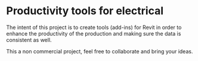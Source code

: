 # Productivity tools for electrical
The intent of this project is to create tools (add-ins) for Revit in order to enhance the productivity
of the production and making sure the data is consistent as well.

This a non commercial project, feel free to collaborate and bring your ideas. 
